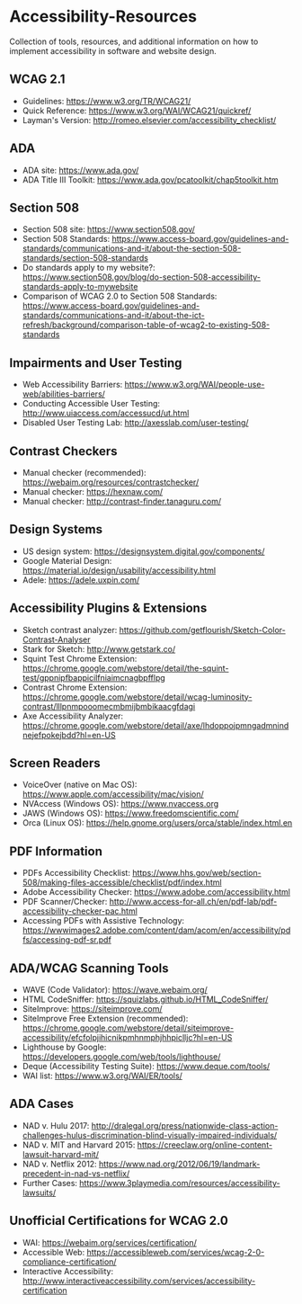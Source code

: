 # Accessibility-Resources
Collection of tools, resources, and additional information on how to implement accessibility in software and website design.

## WCAG 2.1 

- Guidelines: https://www.w3.org/TR/WCAG21/
- Quick Reference: https://www.w3.org/WAI/WCAG21/quickref/
- Layman's Version: http://romeo.elsevier.com/accessibility_checklist/ 

## ADA 
- ADA site: https://www.ada.gov/ 
- ADA Title III Toolkit: https://www.ada.gov/pcatoolkit/chap5toolkit.htm

## Section 508
- Section 508 site: https://www.section508.gov/
- Section 508 Standards: https://www.access-board.gov/guidelines-and-standards/communications-and-it/about-the-section-508-standards/section-508-standards
- Do standards apply to my website?: https://www.section508.gov/blog/do-section-508-accessibility-standards-apply-to-mywebsite
- Comparison of WCAG 2.0 to Section 508 Standards: https://www.access-board.gov/guidelines-and-standards/communications-and-it/about-the-ict-refresh/background/comparison-table-of-wcag2-to-existing-508-standards 

## Impairments and User Testing
- Web Accessibility Barriers: https://www.w3.org/WAI/people-use-web/abilities-barriers/ 
- Conducting Accessible User Testing: http://www.uiaccess.com/accessucd/ut.html
- Disabled User Testing Lab: http://axesslab.com/user-testing/

## Contrast Checkers
- Manual checker (recommended): https://webaim.org/resources/contrastchecker/
- Manual checker: https://hexnaw.com/  
- Manual checker: http://contrast-finder.tanaguru.com/ 

## Design Systems
- US design system: https://designsystem.digital.gov/components/
- Google Material Design:  https://material.io/design/usability/accessibility.html  
- Adele: https://adele.uxpin.com/ 

## Accessibility Plugins & Extensions 
- Sketch contrast analyzer: https://github.com/getflourish/Sketch-Color-Contrast-Analyser
- Stark for Sketch: http://www.getstark.co/
- Squint Test Chrome Extension: https://chrome.google.com/webstore/detail/the-squint-test/gppnipfbappicilfniaimcnagbpfflpg 
- Contrast Chrome Extension: https://chrome.google.com/webstore/detail/wcag-luminosity-contrast/lllpnmpooomecmbmijbmbikaacgfdagi
- Axe Accessibility Analyzer: https://chrome.google.com/webstore/detail/axe/lhdoppojpmngadmnindnejefpokejbdd?hl=en-US

## Screen Readers
- VoiceOver (native on Mac OS): https://www.apple.com/accessibility/mac/vision/
- NVAccess (Windows OS): https://www.nvaccess.org 
- JAWS (Windows OS): https://www.freedomscientific.com/
- Orca (Linux OS): https://help.gnome.org/users/orca/stable/index.html.en  

## PDF Information
- PDFs Accessibility Checklist: https://www.hhs.gov/web/section-508/making-files-accessible/checklist/pdf/index.html
- Adobe Accessibility Checker: https://www.adobe.com/accessibility.html
- PDF Scanner/Checker: http://www.access-for-all.ch/en/pdf-lab/pdf-accessibility-checker-pac.html
- Accessing PDFs with Assistive Technology: https://wwwimages2.adobe.com/content/dam/acom/en/accessibility/pdfs/accessing-pdf-sr.pdf

## ADA/WCAG Scanning Tools
- WAVE (Code Validator): https://wave.webaim.org/
- HTML CodeSniffer: https://squizlabs.github.io/HTML_CodeSniffer/
- SiteImprove: https://siteimprove.com/
- SiteImprove Free Extension (recommended): https://chrome.google.com/webstore/detail/siteimprove-accessibility/efcfolpjihicnikpmhnmphjhhpiclljc?hl=en-US
- Lighthouse by Google: https://developers.google.com/web/tools/lighthouse/
- Deque (Accessibility Testing Suite): https://www.deque.com/tools/
- WAI list: https://www.w3.org/WAI/ER/tools/

## ADA Cases
- NAD v. Hulu 2017: http://dralegal.org/press/nationwide-class-action-challenges-hulus-discrimination-blind-visually-impaired-individuals/
- NAD v. MIT and Harvard 2015: https://creeclaw.org/online-content-lawsuit-harvard-mit/
- NAD v. Netflix 2012: https://www.nad.org/2012/06/19/landmark-precedent-in-nad-vs-netflix/
- Further Cases: https://www.3playmedia.com/resources/accessibility-lawsuits/

## Unofficial Certifications for WCAG 2.0
- WAI: https://webaim.org/services/certification/ 
- Accessible Web: https://accessibleweb.com/services/wcag-2-0-compliance-certification/ 
- Interactive Accessibility: http://www.interactiveaccessibility.com/services/accessibility-certification
